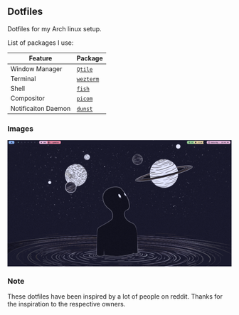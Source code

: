 ## Dotfiles 

Dotfiles for my Arch linux setup.

List of packages I use:

|Feature|Package|
|---|---|
|Window Manager|[`Qtile`](https://github.com/qtile/qtile)|
|Terminal|[`wezterm`](https://github.com/wez/wezterm)|
|Shell|[`fish`](https://github.com/fish-shell/fish-shell)|
|Compositor|[`picom`](https://github.com/jonaburg/picom)|
|Notificaiton Daemon|[`dunst`](https://github.com/dunst-project/dunst)|

### Images
<img src="static/1.png" alt="Default Screen" align="center">

### Note
These dotfiles have been inspired by a lot of people on reddit. Thanks for the inspiration to the respective owners.

